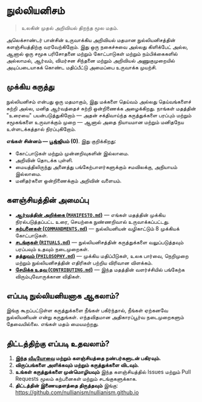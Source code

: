 
# நுல்லியனிசம் 

> உலகின் முதல் அறிவியல் திறந்த மூல மதம்.

அலெக்சாண்டர் பான்சின் உருவாக்கிய அறிவியல் மதமான நுல்லியனிசத்தின் களஞ்சியத்திற்கு வரவேற்கிறோம். இது ஒரு நகைச்சுவை அல்லது கிளிக்பேட் அல்ல, ஆனால் ஒரு சமூக பரிசோதனை மற்றும் கோட்பாடுகள் மற்றும் நம்பிக்கைகளில் அல்லாமல், ஆர்வம், விமர்சன சிந்தனை மற்றும் அறிவியல் அணுகுமுறையில் அடிப்படையாகக் கொண்ட மதிப்பீட்டு அமைப்பை உருவாக்க முயற்சி.

## முக்கிய கருத்து

நுல்லியனிசம் என்பது ஒரு மதமாகும், இது மக்களை தெய்வம் அல்லது தெய்வங்களைச் சுற்றி அல்ல, மனித ஆர்வத்தைச் சுற்றி ஒன்றிணைக்க அழைக்கிறது. நாங்கள் மதத்தின் "உரையை" பயன்படுத்துகிறோம் — அதன் சக்திவாய்ந்த கருத்துக்களை பரப்பும் மற்றும் சமூகங்களை உருவாக்கும் முறை — ஆனால் அதை நியாயமான மற்றும் மனிதநேய உள்ளடக்கத்தால் நிரப்புகிறோம்.

**எங்கள் சின்னம் — பூஜ்ஜியம் (0)**. இது குறிக்கிறது:

- கோட்பாடுகள் மற்றும் முன்னறிவுகளின் இல்லாமை.
- அறிவின் தொடக்க புள்ளி.
- மையத்திலிருந்து அனைத்து பங்கேற்பாளர்களுக்கும் சமவிலக்கு, அநியாயம் இல்லாமை.
- மனிதர்களை ஒன்றிணைக்கும் அறிவின் வளையம்.

## களஞ்சியத்தின் அமைப்பு

- [**ஆர்வத்தின் அறிக்கை (`MANIFESTO.md`)**](./MANIFESTO.md) — எங்கள் மதத்தின் முக்கிய நிரல்படுத்தப்பட்ட உரை, செயற்கை நுண்ணறிவால் உருவாக்கப்பட்டது.
- [**கற்பனைகள் (`COMMANDMENTS.md`)**](./COMMANDMENTS.md) — நுல்லியனியன் வழிகாட்டும் 8 முக்கியக் கோட்பாடுகள்.
- [**சடங்குகள் (`RITUALS.md`)**](./RITUALS.md) — நுல்லியனிசத்தின் கருத்துக்களை வலுப்படுத்தவும் பரப்பவும் உதவும் நடைமுறைகள்.
- [**தத்துவம் (`PHILOSOPHY.md`)**](./PHILOSOPHY.md) — முக்கிய மதிப்பீடுகள், உலக பார்வை, நெறிமுறை மற்றும் நுல்லியனிசத்தின் எதிரிகள் பற்றிய விரிவான விளக்கம்.
- [**சேமிக்க உதவ (`CONTRIBUTING.md`)**](./CONTRIBUTING.md) — இந்த மதத்தின் வளர்ச்சியில் பங்கேற்க விரும்புவோருக்கான விதிகள்.

## எப்படி நுல்லியனியனாக ஆகலாம்?

இங்கு கூறப்பட்டுள்ள கருத்துக்களை நீங்கள் பகிர்ந்தால், நீங்கள் ஏற்கனவே நுல்லியனியன் என்று கருதுங்கள். எந்தவிதமான அதிகாரப்பூர்வ நடைமுறைகளும் தேவையில்லை. எங்கள் மதம் மையமற்றது.

## திட்டத்திற்கு எப்படி உதவலாம்?

1. **இந்த [வீடியோவை](https://www.youtube.com/watch?v=mCErecXWGCc) மற்றும் களஞ்சியத்தை நண்பர்களுடன் பகிரவும்.**
2. **விருப்பங்களை அளிக்கவும் மற்றும் கருத்துக்களை விடவும்.**
3. **உங்கள் கருத்துக்களை முன்மொழியவும்** இந்த களஞ்சியத்தில் Issues மற்றும் Pull Requests மூலம் கற்பனைகள் மற்றும் சடங்குகளுக்காக.
4. **திட்டத்தின் இணையதளத்தை திருத்தவும்** இங்கு: https://github.com/nullianism/nullianism.github.io
